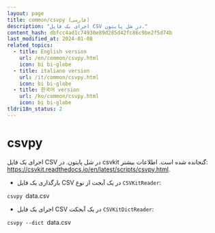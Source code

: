 ```yaml
---
layout: page
title: common/csvpy (فارسی)
description: "اجرای یک فایل CSV در شل پایتون."
content_hash: dbfcc4ad1c74930e89d285d42fc86c9be2f5d74b
last_modified_at: 2024-01-08
related_topics:
  - title: English version
    url: /en/common/csvpy.html
    icon: bi bi-globe
  - title: italiano version
    url: /it/common/csvpy.html
    icon: bi bi-globe
  - title: 한국어 version
    url: /ko/common/csvpy.html
    icon: bi bi-globe
tldri18n_status: 2
---
```

# csvpy

اجرای یک فایل CSV در شل پایتون.
در csvkit گنجانده شده است.
اطلاعات بیشتر: <https://csvkit.readthedocs.io/en/latest/scripts/csvpy.html>.

- بارگذاری یک فایل CSV در یک آبجت از نوع `CSVKitReader`:

`csvpy `<span class="tldr-var badge badge-pill bg-dark-lm bg-white-dm text-white-lm text-dark-dm font-weight-bold">data.csv</span>

- اجرای یک فایل CSV در یک آبجکت `CSVKitDictReader`:

`csvpy --dict `<span class="tldr-var badge badge-pill bg-dark-lm bg-white-dm text-white-lm text-dark-dm font-weight-bold">data.csv</span>
